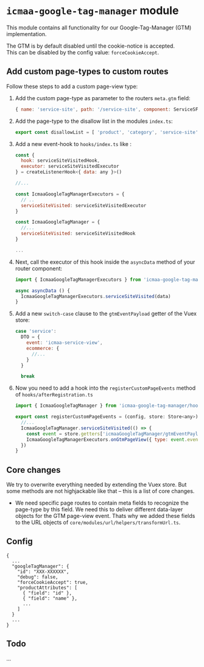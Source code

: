 # `icmaa-google-tag-manager` module

This module contains all functionality for our Google-Tag-Manager (GTM) implementation.

The GTM is by default disabled until the cookie-notice is accepted.  
This can be disabled by the config value: `forceCookieAccept`.

## Add custom page-types to custom routes

Follow these steps to add a custom page-view type:

1. Add the custom page-type as parameter to the routers `meta.gtm` field:
   ```js
   { name: 'service-site', path: '/service-site', component: ServiceSFC, meta: { gtm: 'service-site' } }
   ```
2. Add the page-type to the disallow list in the modules `index.ts`:
   ```js
   export const disallowList = [ 'product', 'category', 'service-site' ]
   ```
4. Add a new event-hook to `hooks/index.ts` like :
   ```js
   const {
     hook: serviceSiteVisitedHook,
     executor: serviceSiteVisitedExecutor
   } = createListenerHook<{ data: any }>()
   
   //...
   
   const IcmaaGoogleTagManagerExecutors = {
     // ..
     serviceSiteVisited: serviceSiteVisitedExecutor
   }
   
   const IcmaaGoogleTagManager = {
     //...
     serviceSiteVisited: serviceSiteVisitedHook
   }
   
   ...
   ```
5. Next, call the executor of this hook inside the `asyncData` method of your router component:
   ```js
   import { IcmaaGoogleTagManagerExecutors } from 'icmaa-google-tag-manager/hooks'

   async asyncData () {
     IcmaaGoogleTagManagerExecutors.serviceSiteVisited(data)
   }
   ```
6. Add a new `switch-case` clause to the `gtmEventPayload` getter of the Vuex store:
   ```js
   case 'service':
     DTO = {
       event: 'icmaa-service-view',
       ecommerce: {
         //...
       }
     }

     break
   ```
7. Now you need to add a hook into the `registerCustomPageEvents` method of `hooks/afterRegistration.ts`
   ```js
   import { IcmaaGoogleTagManager } from 'icmaa-google-tag-manager/hooks'

   export const registerCustomPageEvents = (config, store: Store<any>) => {
     //...
     IcmaaGoogleTagManager.serviceSiteVisited(() => {
       const event = store.getters['icmaaGoogleTagManager/gtmEventPayload']('service')
       IcmaaGoogleTagManagerExecutors.onGtmPageView({ type: event.event, event })
     })
   }
   ```

## Core changes

We try to overwrite everything needed by extending the Vuex store. But some methods are not highjackable like that – this is a list of core changes.

* We need specific page routes to contain meta fields to recognize the page-type by this field. We need this to deliver different data-layer objects for the GTM page-view event. Thats why we added these fields to the URL objects of `core/modules/url/helpers/transformUrl.ts`.

## Config

```
{
  ...
  "googleTagManager": {
    "id": "XXX-XXXXXX",
    "debug": false,
    "forceCookieAccept": true,
    "productAttributes": [
      { "field": "id" },
      { "field": "name" },
      ...
    ]
  }
  ...
}
```

## Todo

...


